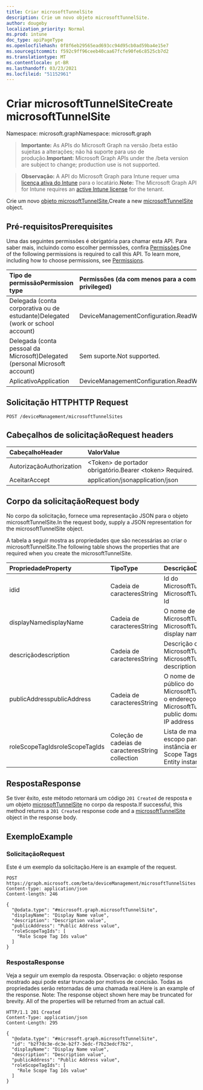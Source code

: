 ```yaml
---
title: Criar microsoftTunnelSite
description: Crie um novo objeto microsoftTunnelSite.
author: dougeby
localization_priority: Normal
ms.prod: intune
doc_type: apiPageType
ms.openlocfilehash: 0f8f6eb29565ead693cc94d95cb0ad59ba4e15e7
ms.sourcegitcommit: f592c9ff96ceeb40caa67fcfe90fe6c8525cb7d2
ms.translationtype: MT
ms.contentlocale: pt-BR
ms.lasthandoff: 03/23/2021
ms.locfileid: "51152961"
---
```

# <a name="create-microsofttunnelsite"></a><span data-ttu-id="cc98e-103">Criar microsoftTunnelSite</span><span class="sxs-lookup"><span data-stu-id="cc98e-103">Create microsoftTunnelSite</span></span>

<span data-ttu-id="cc98e-104">Namespace: microsoft.graph</span><span class="sxs-lookup"><span data-stu-id="cc98e-104">Namespace: microsoft.graph</span></span>

> <span data-ttu-id="cc98e-105">**Importante:** As APIs do Microsoft Graph na versão /beta estão sujeitas a alterações; não há suporte para uso de produção.</span><span class="sxs-lookup"><span data-stu-id="cc98e-105">**Important:** Microsoft Graph APIs under the /beta version are subject to change; production use is not supported.</span></span>

> <span data-ttu-id="cc98e-106">**Observação:** A API do Microsoft Graph para Intune requer uma [licença ativa do Intune](https://go.microsoft.com/fwlink/?linkid=839381) para o locatário.</span><span class="sxs-lookup"><span data-stu-id="cc98e-106">**Note:** The Microsoft Graph API for Intune requires an [active Intune license](https://go.microsoft.com/fwlink/?linkid=839381) for the tenant.</span></span>

<span data-ttu-id="cc98e-107">Crie um novo [objeto microsoftTunnelSite.](../resources/intune-mstunnel-microsofttunnelsite.md)</span><span class="sxs-lookup"><span data-stu-id="cc98e-107">Create a new [microsoftTunnelSite](../resources/intune-mstunnel-microsofttunnelsite.md) object.</span></span>

## <a name="prerequisites"></a><span data-ttu-id="cc98e-108">Pré-requisitos</span><span class="sxs-lookup"><span data-stu-id="cc98e-108">Prerequisites</span></span>
<span data-ttu-id="cc98e-p101">Uma das seguintes permissões é obrigatória para chamar esta API. Para saber mais, incluindo como escolher permissões, confira [Permissões](/graph/permissions-reference).</span><span class="sxs-lookup"><span data-stu-id="cc98e-p101">One of the following permissions is required to call this API. To learn more, including how to choose permissions, see [Permissions](/graph/permissions-reference).</span></span>

|<span data-ttu-id="cc98e-111">Tipo de permissão</span><span class="sxs-lookup"><span data-stu-id="cc98e-111">Permission type</span></span>|<span data-ttu-id="cc98e-112">Permissões (da com menos para a com mais privilégios)</span><span class="sxs-lookup"><span data-stu-id="cc98e-112">Permissions (from least to most privileged)</span></span>|
|:---|:---|
|<span data-ttu-id="cc98e-113">Delegada (conta corporativa ou de estudante)</span><span class="sxs-lookup"><span data-stu-id="cc98e-113">Delegated (work or school account)</span></span>|<span data-ttu-id="cc98e-114">DeviceManagementConfiguration.ReadWrite.All</span><span class="sxs-lookup"><span data-stu-id="cc98e-114">DeviceManagementConfiguration.ReadWrite.All</span></span>|
|<span data-ttu-id="cc98e-115">Delegada (conta pessoal da Microsoft)</span><span class="sxs-lookup"><span data-stu-id="cc98e-115">Delegated (personal Microsoft account)</span></span>|<span data-ttu-id="cc98e-116">Sem suporte.</span><span class="sxs-lookup"><span data-stu-id="cc98e-116">Not supported.</span></span>|
|<span data-ttu-id="cc98e-117">Aplicativo</span><span class="sxs-lookup"><span data-stu-id="cc98e-117">Application</span></span>|<span data-ttu-id="cc98e-118">DeviceManagementConfiguration.ReadWrite.All</span><span class="sxs-lookup"><span data-stu-id="cc98e-118">DeviceManagementConfiguration.ReadWrite.All</span></span>|

## <a name="http-request"></a><span data-ttu-id="cc98e-119">Solicitação HTTP</span><span class="sxs-lookup"><span data-stu-id="cc98e-119">HTTP Request</span></span>
<!-- {
  "blockType": "ignored"
}
-->
``` http
POST /deviceManagement/microsoftTunnelSites
```

## <a name="request-headers"></a><span data-ttu-id="cc98e-120">Cabeçalhos de solicitação</span><span class="sxs-lookup"><span data-stu-id="cc98e-120">Request headers</span></span>
|<span data-ttu-id="cc98e-121">Cabeçalho</span><span class="sxs-lookup"><span data-stu-id="cc98e-121">Header</span></span>|<span data-ttu-id="cc98e-122">Valor</span><span class="sxs-lookup"><span data-stu-id="cc98e-122">Value</span></span>|
|:---|:---|
|<span data-ttu-id="cc98e-123">Autorização</span><span class="sxs-lookup"><span data-stu-id="cc98e-123">Authorization</span></span>|<span data-ttu-id="cc98e-124">&lt;Token&gt; de portador obrigatório.</span><span class="sxs-lookup"><span data-stu-id="cc98e-124">Bearer &lt;token&gt; Required.</span></span>|
|<span data-ttu-id="cc98e-125">Aceitar</span><span class="sxs-lookup"><span data-stu-id="cc98e-125">Accept</span></span>|<span data-ttu-id="cc98e-126">application/json</span><span class="sxs-lookup"><span data-stu-id="cc98e-126">application/json</span></span>|

## <a name="request-body"></a><span data-ttu-id="cc98e-127">Corpo da solicitação</span><span class="sxs-lookup"><span data-stu-id="cc98e-127">Request body</span></span>
<span data-ttu-id="cc98e-128">No corpo da solicitação, fornece uma representação JSON para o objeto microsoftTunnelSite.</span><span class="sxs-lookup"><span data-stu-id="cc98e-128">In the request body, supply a JSON representation for the microsoftTunnelSite object.</span></span>

<span data-ttu-id="cc98e-129">A tabela a seguir mostra as propriedades que são necessárias ao criar o microsoftTunnelSite.</span><span class="sxs-lookup"><span data-stu-id="cc98e-129">The following table shows the properties that are required when you create the microsoftTunnelSite.</span></span>

|<span data-ttu-id="cc98e-130">Propriedade</span><span class="sxs-lookup"><span data-stu-id="cc98e-130">Property</span></span>|<span data-ttu-id="cc98e-131">Tipo</span><span class="sxs-lookup"><span data-stu-id="cc98e-131">Type</span></span>|<span data-ttu-id="cc98e-132">Descrição</span><span class="sxs-lookup"><span data-stu-id="cc98e-132">Description</span></span>|
|:---|:---|:---|
|<span data-ttu-id="cc98e-133">id</span><span class="sxs-lookup"><span data-stu-id="cc98e-133">id</span></span>|<span data-ttu-id="cc98e-134">Cadeia de caracteres</span><span class="sxs-lookup"><span data-stu-id="cc98e-134">String</span></span>|<span data-ttu-id="cc98e-135">Id do MicrosoftTunnelSite</span><span class="sxs-lookup"><span data-stu-id="cc98e-135">The MicrosoftTunnelSite's Id</span></span>|
|<span data-ttu-id="cc98e-136">displayName</span><span class="sxs-lookup"><span data-stu-id="cc98e-136">displayName</span></span>|<span data-ttu-id="cc98e-137">Cadeia de caracteres</span><span class="sxs-lookup"><span data-stu-id="cc98e-137">String</span></span>|<span data-ttu-id="cc98e-138">O nome de exibição do MicrosoftTunnelSite</span><span class="sxs-lookup"><span data-stu-id="cc98e-138">The MicrosoftTunnelSite's display name</span></span>|
|<span data-ttu-id="cc98e-139">descrição</span><span class="sxs-lookup"><span data-stu-id="cc98e-139">description</span></span>|<span data-ttu-id="cc98e-140">Cadeia de caracteres</span><span class="sxs-lookup"><span data-stu-id="cc98e-140">String</span></span>|<span data-ttu-id="cc98e-141">Descrição do MicrosoftTunnelSite</span><span class="sxs-lookup"><span data-stu-id="cc98e-141">The MicrosoftTunnelSite's description</span></span>|
|<span data-ttu-id="cc98e-142">publicAddress</span><span class="sxs-lookup"><span data-stu-id="cc98e-142">publicAddress</span></span>|<span data-ttu-id="cc98e-143">Cadeia de caracteres</span><span class="sxs-lookup"><span data-stu-id="cc98e-143">String</span></span>|<span data-ttu-id="cc98e-144">O nome de domínio público do MicrosoftTunnelSite ou o endereço IP</span><span class="sxs-lookup"><span data-stu-id="cc98e-144">The MicrosoftTunnelSite's public domain name or IP address</span></span>|
|<span data-ttu-id="cc98e-145">roleScopeTagIds</span><span class="sxs-lookup"><span data-stu-id="cc98e-145">roleScopeTagIds</span></span>|<span data-ttu-id="cc98e-146">Coleção de cadeias de caracteres</span><span class="sxs-lookup"><span data-stu-id="cc98e-146">String collection</span></span>|<span data-ttu-id="cc98e-147">Lista de marcas de escopo para esta instância entity.</span><span class="sxs-lookup"><span data-stu-id="cc98e-147">List of Scope Tags for this Entity instance.</span></span>|



## <a name="response"></a><span data-ttu-id="cc98e-148">Resposta</span><span class="sxs-lookup"><span data-stu-id="cc98e-148">Response</span></span>
<span data-ttu-id="cc98e-149">Se tiver êxito, este método retornará um código `201 Created` de resposta e um objeto [microsoftTunnelSite](../resources/intune-mstunnel-microsofttunnelsite.md) no corpo da resposta.</span><span class="sxs-lookup"><span data-stu-id="cc98e-149">If successful, this method returns a `201 Created` response code and a [microsoftTunnelSite](../resources/intune-mstunnel-microsofttunnelsite.md) object in the response body.</span></span>

## <a name="example"></a><span data-ttu-id="cc98e-150">Exemplo</span><span class="sxs-lookup"><span data-stu-id="cc98e-150">Example</span></span>

### <a name="request"></a><span data-ttu-id="cc98e-151">Solicitação</span><span class="sxs-lookup"><span data-stu-id="cc98e-151">Request</span></span>
<span data-ttu-id="cc98e-152">Este é um exemplo da solicitação.</span><span class="sxs-lookup"><span data-stu-id="cc98e-152">Here is an example of the request.</span></span>
``` http
POST https://graph.microsoft.com/beta/deviceManagement/microsoftTunnelSites
Content-type: application/json
Content-length: 246

{
  "@odata.type": "#microsoft.graph.microsoftTunnelSite",
  "displayName": "Display Name value",
  "description": "Description value",
  "publicAddress": "Public Address value",
  "roleScopeTagIds": [
    "Role Scope Tag Ids value"
  ]
}
```

### <a name="response"></a><span data-ttu-id="cc98e-153">Resposta</span><span class="sxs-lookup"><span data-stu-id="cc98e-153">Response</span></span>
<span data-ttu-id="cc98e-p102">Veja a seguir um exemplo da resposta. Observação: o objeto response mostrado aqui pode estar truncado por motivos de concisão. Todas as propriedades serão retornadas de uma chamada real.</span><span class="sxs-lookup"><span data-stu-id="cc98e-p102">Here is an example of the response. Note: The response object shown here may be truncated for brevity. All of the properties will be returned from an actual call.</span></span>
``` http
HTTP/1.1 201 Created
Content-Type: application/json
Content-Length: 295

{
  "@odata.type": "#microsoft.graph.microsoftTunnelSite",
  "id": "b2f7dc3e-dc3e-b2f7-3edc-f7b23edcf7b2",
  "displayName": "Display Name value",
  "description": "Description value",
  "publicAddress": "Public Address value",
  "roleScopeTagIds": [
    "Role Scope Tag Ids value"
  ]
}
```




